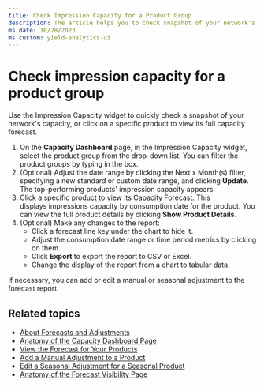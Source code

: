 ```yaml
---
title: Check Impression Capacity for a Product Group
description: The article helps you to check snapshot of your network's capacity, or click on a specific product to view its full capacity forecast using a Impression Capacity widget.
ms.date: 10/28/2023
ms.custom: yield-analytics-ui
---
```

# Check impression capacity for a product group
Use the Impression Capacity widget to quickly check a snapshot of your network's capacity, or click on a specific product to view its full
capacity forecast.

1. On the **Capacity Dashboard** page, in the Impression Capacity widget, select the product group from the drop-down list. You can filter the product groups by typing in the box.
1. (Optional) Adjust the date range by clicking the Next x Month(s) filter, specifying a new standard or custom date range, and clicking **Update**. The top-performing products' impression capacity appears.
1. Click a specific product to view its Capacity Forecast. This displays impressions capacity by consumption date for the product. You can view the full product details by clicking **Show Product Details**.
1. (Optional) Make any changes to the report:
    - Click a forecast line key under the chart to hide it.
    - Adjust the consumption date range or time period metrics by clicking on them.
    - Click **Export** to export the report to CSV or Excel.
    - Change the display of the report from a chart to tabular data.

If necessary, you can add or edit a manual or seasonal adjustment to the forecast report.

## Related topics

- [About Forecasts and Adjustments](about-forecasts-and-adjustments.md)
- [Anatomy of the Capacity Dashboard Page](anatomy-of-the-capacity-dashboard-page.md)
- [View the Forecast for Your Products](view-the-forecast-for-your-products.md)
- [Add a Manual Adjustment to a Product](add-a-manual-adjustment-to-a-product.md)
- [Edit a Seasonal Adjustment for a Seasonal Product](edit-a-seasonal-adjustment-for-a-seasonal-product.md)
- [Anatomy of the Forecast Visibility Page](anatomy-of-the-forecast-visibility-page.md)
